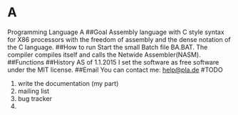 A
=

Programming Language A
##Goal
Assembly language with C style syntax for X86 processors with the freedom of assembly and the dense notation of the C language.
##How to run
Start the small Batch file BA.BAT. The compiler compiles itself and calls the Netwide Assembler(NASM).
##Functions
##History
AS of 1.1.2015 I set the software as free software under the MIT license.
##Email
You can contact me: help@pla.de
#TODO
1. write the documentation (my part)
2. mailing list
3. bug tracker
4. 
